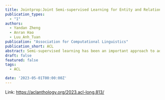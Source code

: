 ```yaml
---
title: Jointprop:Joint Semi-supervised Learning for Entity and Relation Extraction with Heterogeneous Graph-based Propagation
publication_types:
  - "1"
authors:
  - Yandan Zheng
  - Anran Hao
  - Luu_Anh_Tuan
publication: "Association for Computational Linguistics"
publication_short: ACL
abstract: Semi-supervised learning has been an important approach to address challenges in extracting entities and relations from limited data. However, current semi-supervised works handle the two tasks (i.e., Named Entity Recognition and Relation Extraction) separately and ignore the cross-correlation of entity and relation instances as well as the existence of similar instances across unlabeled data. To alleviate the issues, we propose Jointprop, a Heterogeneous Graph-based Propagation framework for joint semi-supervised entity and relation extraction, which captures the global structure information between individual tasks and exploits interactions within unlabeled data. Specifically, we construct a unified span-based heterogeneous graph from entity and relation candidates and propagate class labels based on confidence scores. We then employ a propagation learning scheme to leverage the affinities between labelled and unlabeled samples.Experiments on benchmark datasets show that our framework outperforms the state-of-the-art semi-supervised approaches on NER and RE tasks. We show that the joint semi-supervised learning of the two tasks benefits from their codependency and validates the importance of utilizing the shared information between unlabeled data.
draft: false
featured: false
tags:
  - ACL

date: '2023-05-01T00:00:00Z'
---
```

Link: https://aclanthology.org/2023.acl-long.813/